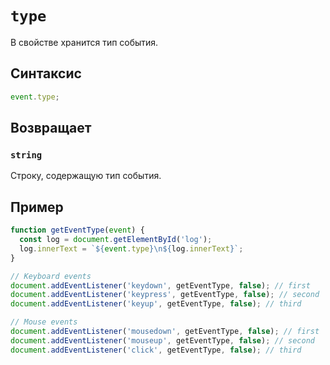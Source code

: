 # `type`

В свойстве хранится тип события.

## Синтаксис

```js
event.type;
```

## Возвращает

### `string`

Строку, содержащую тип события.

## Пример

```js
function getEventType(event) {
  const log = document.getElementById('log');
  log.innerText = `${event.type}\n${log.innerText}`;
}

// Keyboard events
document.addEventListener('keydown', getEventType, false); // first
document.addEventListener('keypress', getEventType, false); // second
document.addEventListener('keyup', getEventType, false); // third

// Mouse events
document.addEventListener('mousedown', getEventType, false); // first
document.addEventListener('mouseup', getEventType, false); // second
document.addEventListener('click', getEventType, false); // third
```
